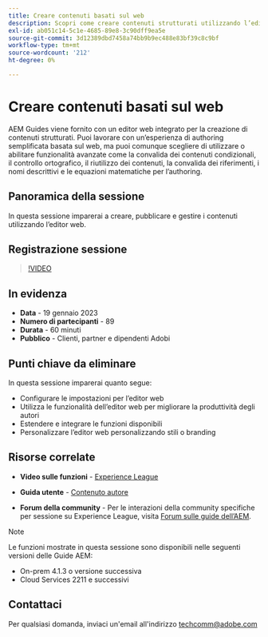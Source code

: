 ```yaml
---
title: Creare contenuti basati sul web
description: Scopri come creare contenuti strutturati utilizzando l’editor web.
exl-id: ab051c14-5c1e-4685-89e8-3c90dff9ea5e
source-git-commit: 3d12389dbd7458a74bb9b9ec488e83bf39c8c9bf
workflow-type: tm+mt
source-wordcount: '212'
ht-degree: 0%

---
```


# Creare contenuti basati sul web

AEM Guides viene fornito con un editor web integrato per la creazione di contenuti strutturati. Puoi lavorare con un’esperienza di authoring semplificata basata sul web, ma puoi comunque scegliere di utilizzare o abilitare funzionalità avanzate come la convalida dei contenuti condizionali, il controllo ortografico, il riutilizzo dei contenuti, la convalida dei riferimenti, i nomi descrittivi e le equazioni matematiche per l’authoring.

## Panoramica della sessione

In questa sessione imparerai a creare, pubblicare e gestire i contenuti utilizzando l’editor web.

## Registrazione sessione

>[!VIDEO](https://video.tv.adobe.com/v/3414171/dita-authoring-ccms-web-author?quality=12&learn=on)

## In evidenza

- **Data** - 19 gennaio 2023
- **Numero di partecipanti** - 89
- **Durata** - 60 minuti
- **Pubblico** - Clienti, partner e dipendenti Adobi

## Punti chiave da eliminare

In questa sessione imparerai quanto segue:
- Configurare le impostazioni per l’editor web
- Utilizza le funzionalità dell’editor web per migliorare la produttività degli autori
- Estendere e integrare le funzioni disponibili
- Personalizzare l’editor web personalizzando stili o branding

## Risorse correlate

- **Video sulle funzioni** -  [Experience League](https://experienceleague.adobe.com/docs/experience-manager-guides-learn/videos/advanced-user-guide/overview.html?lang=en)

- **Guida utente** - [Contenuto autore](https://help.adobe.com/en_US/xml-documentation-for-adobe-experience-manager/index.html#t=DXML-master-map/authoring-content.html)

- **Forum della community** - Per le interazioni della community specifiche per sessione su Experience League, visita  [Forum sulle guide dell’AEM](https://experienceleaguecommunities.adobe.com/t5/experience-manager-guides/bd-p/xml-documentation-discussions).

>[!NOTE]
>
> Le funzioni mostrate in questa sessione sono disponibili nelle seguenti versioni delle Guide AEM:
> - On-prem 4.1.3 o versione successiva
> - Cloud Services 2211 e successivi


## Contattaci

Per qualsiasi domanda, inviaci un&#39;email all&#39;indirizzo <techcomm@adobe.com>
